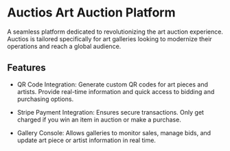 # Auctios Art Auction Platform

A seamless platform dedicated to revolutionizing the art auction experience. Auctios is tailored specifically for art galleries looking to modernize their operations and reach a global audience.

## Features

- QR Code Integration: Generate custom QR codes for art pieces and artists. Provide real-time information and quick access to bidding and purchasing options.

- Stripe Payment Integration: Ensures secure transactions. Only get charged if you win an item in auction or make a purchase.

- Gallery Console: Allows galleries to monitor sales, manage bids, and update art piece or artist information in real time.
